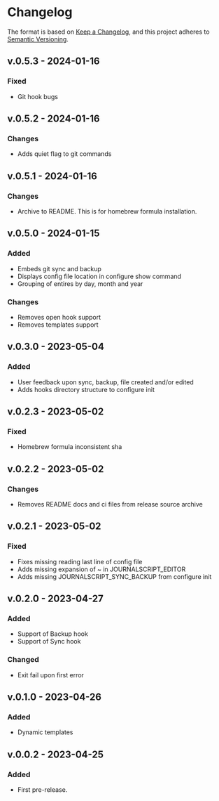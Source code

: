 # Changelog

The format is based on [Keep a Changelog](https://keepachangelog.com/en/1.0.0/),
and this project adheres to [Semantic Versioning](https://semver.org/spec/v2.0.0.html).

## v.0.5.3 - 2024-01-16

### Fixed

- Git hook bugs

## v.0.5.2 - 2024-01-16

### Changes

- Adds quiet flag to git commands

## v.0.5.1 - 2024-01-16

### Changes

- Archive to README. This is for homebrew formula installation.

## v.0.5.0 - 2024-01-15

### Added

- Embeds git sync and backup
- Displays config file location in configure show command
- Grouping of entires by day, month and year

### Changes

- Removes open hook support
- Removes templates support

## v.0.3.0 - 2023-05-04

### Added

- User feedback upon sync, backup, file created and/or edited
- Adds hooks directory structure to configure init

## v.0.2.3 - 2023-05-02

### Fixed

- Homebrew formula inconsistent sha

## v.0.2.2 - 2023-05-02

### Changes

- Removes README docs and ci files from release source archive

## v.0.2.1 - 2023-05-02

### Fixed

- Fixes missing reading last line of config file
- Adds missing expansion of ~ in JOURNALSCRIPT_EDITOR
- Adds missing JOURNALSCRIPT_SYNC_BACKUP from configure init

## v.0.2.0 - 2023-04-27

### Added

- Support of Backup hook
- Support of Sync hook

### Changed

- Exit fail upon first error

## v.0.1.0 - 2023-04-26

### Added

- Dynamic templates

## v.0.0.2 - 2023-04-25

### Added

- First pre-release.
